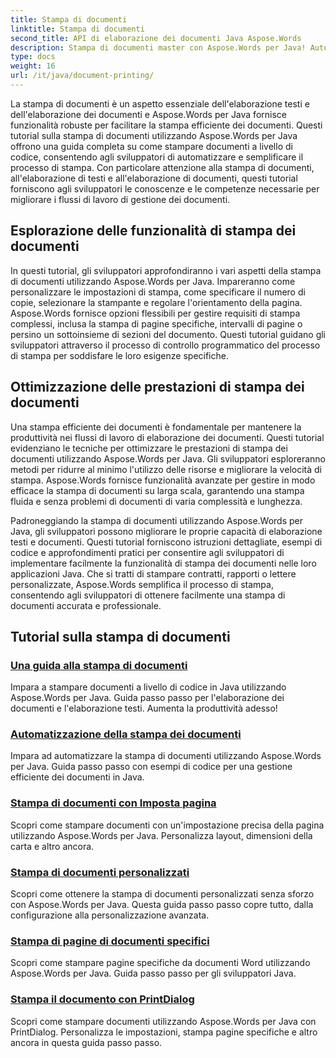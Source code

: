 ```yaml
---
title: Stampa di documenti
linktitle: Stampa di documenti
second_title: API di elaborazione dei documenti Java Aspose.Words
description: Stampa di documenti master con Aspose.Words per Java! Automatizza le impostazioni di stampa, ottimizza le prestazioni e ottieni risultati professionali senza sforzo.
type: docs
weight: 16
url: /it/java/document-printing/
---
```


La stampa di documenti è un aspetto essenziale dell'elaborazione testi e dell'elaborazione dei documenti e Aspose.Words per Java fornisce funzionalità robuste per facilitare la stampa efficiente dei documenti. Questi tutorial sulla stampa di documenti utilizzando Aspose.Words per Java offrono una guida completa su come stampare documenti a livello di codice, consentendo agli sviluppatori di automatizzare e semplificare il processo di stampa. Con particolare attenzione alla stampa di documenti, all'elaborazione di testi e all'elaborazione di documenti, questi tutorial forniscono agli sviluppatori le conoscenze e le competenze necessarie per migliorare i flussi di lavoro di gestione dei documenti.

## Esplorazione delle funzionalità di stampa dei documenti

In questi tutorial, gli sviluppatori approfondiranno i vari aspetti della stampa di documenti utilizzando Aspose.Words per Java. Impareranno come personalizzare le impostazioni di stampa, come specificare il numero di copie, selezionare la stampante e regolare l'orientamento della pagina. Aspose.Words fornisce opzioni flessibili per gestire requisiti di stampa complessi, inclusa la stampa di pagine specifiche, intervalli di pagine o persino un sottoinsieme di sezioni del documento. Questi tutorial guidano gli sviluppatori attraverso il processo di controllo programmatico del processo di stampa per soddisfare le loro esigenze specifiche.

## Ottimizzazione delle prestazioni di stampa dei documenti

Una stampa efficiente dei documenti è fondamentale per mantenere la produttività nei flussi di lavoro di elaborazione dei documenti. Questi tutorial evidenziano le tecniche per ottimizzare le prestazioni di stampa dei documenti utilizzando Aspose.Words per Java. Gli sviluppatori esploreranno metodi per ridurre al minimo l'utilizzo delle risorse e migliorare la velocità di stampa. Aspose.Words fornisce funzionalità avanzate per gestire in modo efficace la stampa di documenti su larga scala, garantendo una stampa fluida e senza problemi di documenti di varia complessità e lunghezza.

Padroneggiando la stampa di documenti utilizzando Aspose.Words per Java, gli sviluppatori possono migliorare le proprie capacità di elaborazione testi e documenti. Questi tutorial forniscono istruzioni dettagliate, esempi di codice e approfondimenti pratici per consentire agli sviluppatori di implementare facilmente la funzionalità di stampa dei documenti nelle loro applicazioni Java. Che si tratti di stampare contratti, rapporti o lettere personalizzate, Aspose.Words semplifica il processo di stampa, consentendo agli sviluppatori di ottenere facilmente una stampa di documenti accurata e professionale.

## Tutorial sulla stampa di documenti

### [Una guida alla stampa di documenti](./guide-to-document-printing/)
Impara a stampare documenti a livello di codice in Java utilizzando Aspose.Words per Java. Guida passo passo per l'elaborazione dei documenti e l'elaborazione testi. Aumenta la produttività adesso!
### [Automatizzazione della stampa dei documenti](./automating-document-printing/)
Impara ad automatizzare la stampa di documenti utilizzando Aspose.Words per Java. Guida passo passo con esempi di codice per una gestione efficiente dei documenti in Java.
### [Stampa di documenti con Imposta pagina](./printing-documents-page-setup/)
Scopri come stampare documenti con un'impostazione precisa della pagina utilizzando Aspose.Words per Java. Personalizza layout, dimensioni della carta e altro ancora.
### [Stampa di documenti personalizzati](./customized-document-printing/)
Scopri come ottenere la stampa di documenti personalizzati senza sforzo con Aspose.Words per Java. Questa guida passo passo copre tutto, dalla configurazione alla personalizzazione avanzata.
### [Stampa di pagine di documenti specifici](./printing-specific-document-pages/)
Scopri come stampare pagine specifiche da documenti Word utilizzando Aspose.Words per Java. Guida passo passo per gli sviluppatori Java.
### [Stampa il documento con PrintDialog](./print-document-printdialog/)
Scopri come stampare documenti utilizzando Aspose.Words per Java con PrintDialog. Personalizza le impostazioni, stampa pagine specifiche e altro ancora in questa guida passo passo.